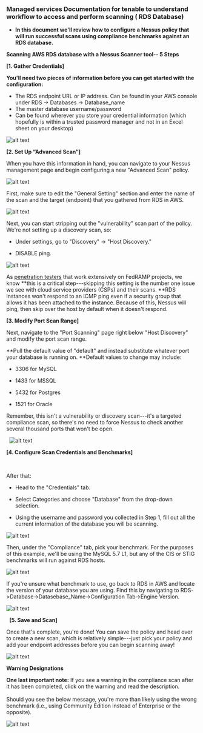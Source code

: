 ### Managed services Documentation for tenable to understand workflow to access and perform scanning ( RDS Database) 

-   **In this document we'll review how to configure a Nessus policy
    that will run successful scans using compliance benchmarks against
    an RDS database.**

**Scanning AWS RDS database with a Nessus Scanner tool-- 5 Steps**

**[1. Gather Credentials]**

**You'll need two pieces of information before you can get started with
the configuration:**

-   The RDS endpoint URL or IP address. Can be found in your AWS console under RDS -\> Databases -\> Database_name
-   The master database username/password
-   Can be found wherever you store your credential information (which hopefully is within a trusted password manager and not in an Excel sheet on your desktop)

![alt text](image.png)

**[2. Set Up “Advanced Scan”]**

When you have this information in hand, you can navigate to your Nessus
management page and begin configuring a new "Advanced Scan" policy.

![alt text](image-1.png)


First, make sure to edit the "General Setting" section and enter the name of the scan and the target (endpoint) that you gathered from RDS in AWS.

![alt text](image-2.png)

Next, you can start stripping out the "vulnerability" scan part of the policy. We're not setting up a discovery scan, so:

-   Under settings, go to "Discovery" -\> "Host Discovery."

-   DISABLE ping. 

![alt text](image-3.png)

As [penetration
testers](https://www.schellman.com/blog/cybersecurity/problems-penetration-testers-face) that
work extensively on FedRAMP projects, we know **this is a critical
step---skipping this setting is the number one issue we see with cloud
service providers (CSPs) and their scans. **RDS instances won't respond
to an ICMP ping even if a security group that allows it has been
attached to the instance. Because of this, Nessus will ping, then skip
over the host by default when it doesn't respond. 

**[3. Modify Port Scan Range]**

Next, navigate to the "Port Scanning" page right below "Host Discovery"
and modify the port scan range.

**Pull the default value of "default" and instead substitute whatever
port your database is running on. **Default values to change may
include:

-   3306 for MySQL

-   1433 for MSSQL

-   5432 for Postgres

-   1521 for Oracle

Remember, this isn't a vulnerability or discovery scan---it's a targeted
compliance scan, so there's no need to force Nessus to check another
several thousand ports that won't be open.

 
![alt text](image-4.png)

**[4. Configure Scan Credentials and Benchmarks]**

 

After that:

-   Head to the "Credentials" tab.

-   Select Categories and choose "Database" from the drop-down
    selection.

-   Using the username and password you collected in Step 1, fill out
    all the current information of the database you will be scanning.

![alt text](image-5.png)

Then, under the "Compliance" tab, pick your benchmark. For the purposes
of this example, we'll be using the MySQL 5.7 L1, but any of the CIS or
STIG benchmarks will run against RDS hosts.

![alt text](image-6.png)

If you're unsure what benchmark to use, go back to RDS in AWS and locate
the version of your database you are using. Find this by navigating to
RDS-\>Database-\>Datasebase_Name-\>Configuration Tab-\>Engine Version.

![alt text](image-8.png)

 
**[5. Save and Scan]**

Once that's complete, you're done! You can save the policy and head over
to create a new scan, which is relatively simple---just pick your policy
and add your endpoint addresses before you can begin scanning away!

![alt text](image-9.png)

**Warning Designations**

**One last important note:** If you see a warning in the compliance scan
after it has been completed, click on the warning and read the
description.\
\
Should you see the below message, you're more than likely using the
wrong benchmark (i.e., using Community Edition instead of Enterprise or
the opposite).

![alt text](image-10.png)
